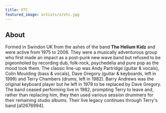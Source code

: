 ```yaml
---
title: XTC
featured_image: artists/x/xtc.jpg
---
```

## About

Formed in Swindon UK from the ashes of the band **The Helium Kidz** and were active from 1975 to 2006.
They were a musically adventurous group who first made an impact as a post-punk new wave band but refused to be pigeonholed by recording dub, folk-rock, psychedelia and pure pop as the mood took them.
The classic line-up was Andy Partridge (guitar & vocals), Colin Moulding (bass & vocals), Dave Gregory (guitar & keyboards, left in 1999) and Terry Chambers (drums, left in 1982).
Barry Andrews was the original keyboard player but he left in 1979 to be replaced by Dave Gregory. The band ceased performing live in 1982, prompting Terry to leave and, rather than replacing him, they then used various session drummers for their remaining studio albums.
Their live legacy continues through Terry's band [a12676994].
